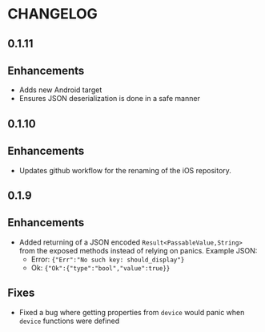 # CHANGELOG

## 0.1.11

## Enhancements

- Adds new Android target
- Ensures JSON deserialization is done in a safe manner

## 0.1.10

## Enhancements

- Updates github workflow for the renaming of the iOS repository.

## 0.1.9

## Enhancements

- Added returning of a JSON encoded `Result<PassableValue,String>` from the exposed methods instead of relying on panics.
  Example JSON:
  - Error: `{"Err":"No such key: should_display"}`
  - Ok: `{"Ok":{"type":"bool","value":true}}`

## Fixes

- Fixed a bug where getting properties from `device` would panic when `device` functions were defined

